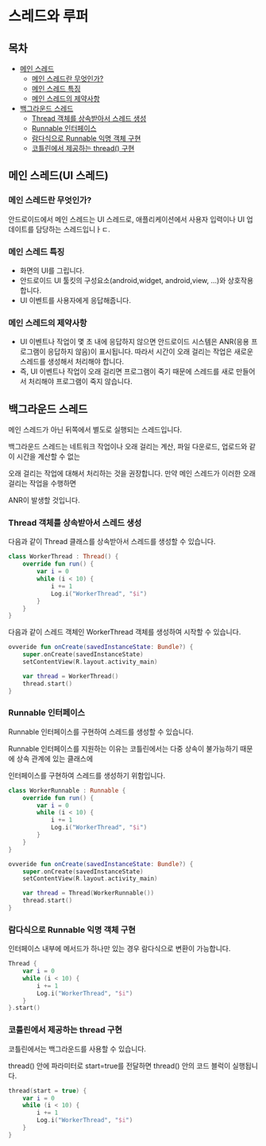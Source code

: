 # 스레드와 루퍼

## 목차

- [메인 스레드](#메인-스레드란-무엇인가?)
    - [메인 스레드란 무엇인가?](#메인-스레드란-무엇인가?)
    - [메인 스레드 특징](#메인-스레드-특징)
    - [메인 스레드의 제약사항](#메인-스레드의-제약사항)
- [백그라운드 스레드](#백그라운드-스레드)
    - [Thread 객체를 상속받아서 스레드 생성](#Thread-객체를-상속받아서-스레드-생성)
    - [Runnable 인터페이스](#Runnable-인터페이스)
    - [람다식으로 Runnable 익명 객체 구현](#람다식으로-Runnable-익명-객체-구현)
    - [코틀린에서 제공하는 thread() 구현](#코틀린에서-제공하는-thread-구현)

## 메인 스레드(UI 스레드)

### 메인 스레드란 무엇인가?

안드로이드에서 메인 스레드는 UI 스레드로, 애플리케이션에서 사용자 입력이나 UI 업데이트를 담당하는 스레드입니ㅏㄷ.

### 메인 스레드 특징

- 화면의 UI를 그립니다.
- 안드로이드 UI 툴킷의 구성요소(android,widget, android,view, ...)와 상호작용합니다.
- UI 이벤트를 사용자에게 응답해줍니다.

### 메인 스레드의 제약사항

- UI 이벤트나 작업이 몇 초 내에 응답하지 않으면 안드로이드 시스템은 ANR(응용 프로그램이 응답하지 않음)이 표시됩니다.
  따라서 시간이 오래 걸리는 작업은 새로운 스레드를 생성해서 처리해야 합니다.
- 즉, UI 이벤트나 작업이 오래 걸리면 프로그램이 죽기 때문에 스레드를 새로 만들어서 처리해야 프로그램이 죽지 않습니다.

## 백그라운드 스레드

메인 스레드가 아닌 뒤쪽에서 별도로 실행되는 스레드입니다.

백그라운드 스레드는 네트워크 작업이나 오래 걸리는 계산, 파일 다운로드, 업로드와 같이 시간을 계산할 수 없는

오래 걸리는 작업에 대해서 처리하는 것을 권장합니다. 만약 메인 스레드가 이러한 오래 걸리는 작업을 수행하면

ANR이 발생할 것입니다.

### Thread 객체를 상속받아서 스레드 생성

다음과 같이 Thread 클래스를 상속받아서 스레드를 생성할 수 있습니다.

```kotlin
class WorkerThread : Thread() {
    override fun run() {
        var i = 0
        while (i < 10) {
            i += 1
            Log.i("WorkerThread", "$i")
        }
    }
}
```

다음과 같이 스레드 객체인 WorkerThread 객체를 생성하여 시작할 수 있습니다.

```kotlin
ovveride fun onCreate(savedInstanceState: Bundle?) {
    super.onCreate(savedInstanceState)
    setContentView(R.layout.activity_main)

    var thread = WorkerThread()
    thread.start()
}
```

### Runnable 인터페이스

Runnable 인터페이스를 구현하여 스레드를 생성할 수 있습니다.

Runnable 인터페이스를 지원하는 이유는 코틀린에서는 다중 상속이 불가능하기 때문에 상속 관계에 있는 클래스에

인터페이스를 구현하여 스레드를 생성하기 위함입니다.

```kotlin
class WorkerRunnable : Runnable {
    override fun run() {
        var i = 0
        while (i < 10) {
            i += 1
            Log.i("WorkerThread", "$i")
        }
    }
}
```

```kotlin
ovveride fun onCreate(savedInstanceState: Bundle?) {
    super.onCreate(savedInstanceState)
    setContentView(R.layout.activity_main)

    var thread = Thread(WorkerRunnable())
    thread.start()
}
```

### 람다식으로 Runnable 익명 객체 구현

인터페이스 내부에 메서드가 하나만 있는 경우 람다식으로 변환이 가능합니다.

```kotlin
Thread {
    var i = 0
    while (i < 10) {
        i += 1
        Log.i("WorkerThread", "$i")
    }
}.start()
```

### 코틀린에서 제공하는 thread 구현

코틀린에서는 백그라운드를 사용할 수 있습니다.

thread() 안에 파라미터로 start=true를 전달하면 thread() 안의 코드 블럭이 실행됩니다.

```kotlin
thread(start = true) {
    var i = 0
    while (i < 10) {
        i += 1
        Log.i("WorkerThread", "$i")
    }
}
```
